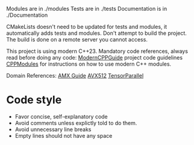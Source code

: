 Modules are in ./modules
Tests are in ./tests
Documentation is in ./Documentation

CMakeLists doesn't need to be updated for tests and modules, it automatically adds tests and modules.
Don't attempt to build the project. The build is done on a remote server you cannot access.

This project is using modern C++23.
Mandatory code references, always read before doing any code:
[ModernCPPGuide](Documentation/ModernCPPGuide.md) project code guidelines
[CPPModules](Documentation/CPPModules.md) for instructions on how to use modern C++ modules.

Domain References:
[AMX Guide](Documentation/AMXGuide.md)
[AVX512](Documentation/AVX512.md)
[TensorParallel](Documentation/TensorParallel.md)

# Code style
- Favor concise, self-explanatory code
- Avoid comments unless explictly told to do them.
- Avoid unnecessary line breaks
- Empty lines should not have any space

